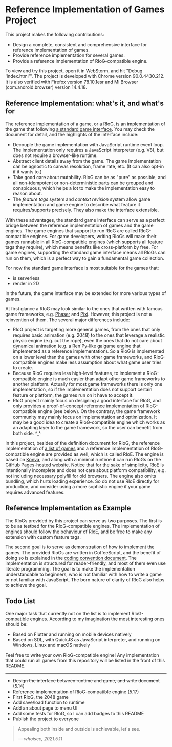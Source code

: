 # Reference Implementation of Games Project

This project makes the following contributions:

* Design a complete, consistent and comprehensive interface for reference implementation of games.
* Provide reference implementation for several games.
* Provide a reference implementation of RIoG-compatible engine.

To view and try this project, open it in WebStorm, and hit "Debug 'index.html'". The project is developed with Chrome
version 90.0.4430.212. It is also verified with Firefox version 78.10.1esr and Mi Browser (com.android.browser) version
14.4.18.

## Reference Implementation: what's it, and what's for

The reference implementation of a game, or a RIoG, is an implementation of the game that
following [a standard game interface][gi-doc]. You may check the document for detail, and the highlights of the
interface include:

* Decouple the game implementation with JavaScript runtime event loop. The implementation only requires a JavaScript
  interpreter (e.g. V8), but does not require a browser-like runtime.
* Abstract client details away from the game. The game implementation can be agnostic to canvas resolution, frame rate,
  etc. (It can also opt-in if it wants to.)
* Take good care about mutability. RIoG can be as "pure" as possible, and all non-idempotent or non-deterministic parts
  can be grouped and conspicuous, which helps a lot to make the implementation easy to reason about.
* The *feature tags* system and *context revision* system allow game implementation and game engine to describe what
  feature it requires/supports precisely. They also make the interface extensible.

[gi-doc]: Document/GameInterface.markdown

With these advantages, the standard game interface can serve as a perfect bridge between the reference implementation of
games and the game engines. The game engines that support to run RIoG are called RIoG-compatible engines. For game
developers, writing RIoGs will make their games runnable in all RIoG-compatible engines (which supports all feature tags
they require), which means benefits like cross-platform by free. For game engines, supporting the standard game
interface means all RIoGs can run on them, which is a perfect way to gain a fundamental game collection.

For now the standard game interface is most suitable for the games that:

* is serverless
* render in 2D

In the future, the game interface may be extended for more various types of games.

At first glance a RIoG may look similar to the ones that written with famous game frameworks, e.g. [Phaser][phaser]
and [Pixi][pixi]. However, this project is not a reinvention of them. The several major differences include:

* RIoG project is targeting more general games, from the ones that only requires basic animation (e.g. 2048) to the ones
  that leverage a realistic physic engine (e.g. cut the rope), even the ones that do not care about dynamical animation
  (e.g. a Ren'Py-like galgame engine that implemented as a reference implementation). So a RIoG is implemented on a
  lower level than the games with other game frameworks, and RIoG-compatible engines make less assumption about what
  game user tries to create.
* Because RIoG requires less high-level features, to implement a RIoG-compatible engine is much easier than adapt other
  game frameworks to another platform. Actually for most game frameworks there is only one implementation, so if the
  implementation does not support certain feature or platform, the games run on it have to accept it.
* RIoG project mainly focus on designing a good interface for RIoG, and only provides a proof-of-concept reference
  implementation of RIoG-compatible engine (see below). On the contrary, the game framework community may mainly focus
  on implementation and optimization. It may be a good idea to create a RIoG-compatible engine which works as an
  adapting layer to the game framework, so the user can benefit from both side. ^_^

[phaser]: https://phaser.io/

[pixi]: https://www.pixijs.com/

In this project, besides of the definition document for RIoG, the reference implementation of
[a list of games][gl-doc] and a reference implementation of RIoG-compatible engine are provided as well, which is called
RIoE. The engine is based on [Konva][konva], and along with a minimal runtime it can run RIoGs on the GitHub
Pages-hosted website. Notice that for the sake of simplicity, RIoE is intentionally incomplete and does not care about
platform compatibility, e.g. not including necessary polyfill for old browsers. The engine also omits bundling, which
hurts loading experience. So do not use RIoE directly for production, and consider using a more sophistic engine if your
game requires advanced features.

[gl-doc]: Document/GameList.markdown

[Konva]: https://konvajs.org/

## Reference Implementation as Example

The RIoGs provided by this project can serve as two purposes. The first is to be as testbed for the RIoG-compatible
engines. The implementation of engines should follow the behaviour of RIoE, and be free to make any extension with
custom feature tags.

The second goal is to serve as demonstration of how to implement the games. The provided RIoGs are written in
CoffeeScript, and the benefit of doing so is explained in the [coding convention document][cc-doc]. The implementation
is structured for reader-friendly, and most of them even use literate programming. The goal is to make the
implementation understandable to beginners, who is not familiar with how to write a game or not familiar with
JavaScript. The born nature of clarity of RIoG also helps to achieve the goal.

[cc-doc]: Document/CodingConvention.markdown

## Todo List

One major task that currently not on the list is to implement RIoG-compatible engines. According to my imagination the
most interesting ones should be:

* Based on Flutter and running on mobile devices natively
* Based on SDL, with QuickJS as JavaScript interpreter, and running on Windows, Linux and macOS natively

Feel free to write your own RIoG-compatible engine! Any implementation that could run all games from this repository
will be listed in the front of this README.

----

* ~~Design the interface between runtime and game, and write document~~ (5.14)
* ~~Reference implementation of RIoG-compatible engine~~ (5.17)
* First RIoG, the 2048 game
* Add save/load function to runtime
* Add an about page to menu UI
* Add some tests for RIoG, so I can add badges to this README
* Publish the project to everyone

> Appealing both inside and outside is achievable, let's see.
>
> &mdash; <cite>whoiscc, 2021.5.11</cite>